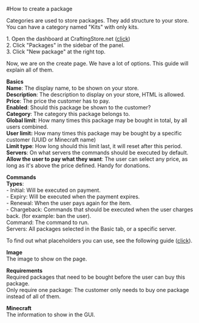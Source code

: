 #How to create a package

Categories are used to store packages. They add structure to your store. You can have a category named "Kits" with only kits.

1\. Open the dashboard at CraftingStore.net ([click](https://dash.craftingstore.net/admin))  
2\. Click "Packages" in the sidebar of the panel.   
3\. Click "New package" at the right top.   
  
Now, we are on the create page. We have a lot of options. This guide will explain all of them.   
  
**Basics**  
**Name**: The display name, to be shown on your store.   
**Description**: The description to display on your store, HTML is allowed.   
**Price**: The price the customer has to pay.   
**Enabled**: Should this package be shown to the customer?  
**Category**: The category this package belongs to.   
**Global limit**: How many times this package may be bought in total, by all users combined.   
**User limit:** How many times this package may be bought by a specific customer (UUID or Minecraft name)  
**Limit type**: How long should this limit last, it will reset after this period.   
**Servers**: On what servers the commands should be executed by default.   
**Allow the user to pay what they want**: The user can select any price, as long as it's above the price defined. Handy for donations.

**Commands**  
**Types**:  
\- Initial: Will be executed on payment.  
\- Expiry: Will be executed when the payment expires.   
\- Renewal: When the user pays again for the item.   
\- Chargeback: Commands that should be executed when the user charges back. (for example: ban the user).   
Command: The command to run.  
Servers: All packages selected in the Basic tab, or a specific server.

To find out what placeholders you can use, see the following guide ([click](/general/what-placeholders-can-i-use)).  
  
**Image**  
The image to show on the page.  
  
**Requirements**  
Required packages that need to be bought before the user can buy this package.   
Only require one package: The customer only needs to buy one package instead of all of them.

**Minecraft**  
The information to show in the GUI.